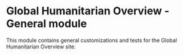 Global Humanitarian Overview - General module
=============================================

This module contains general customizations and tests for the Global
Humanitarian Overview site.
